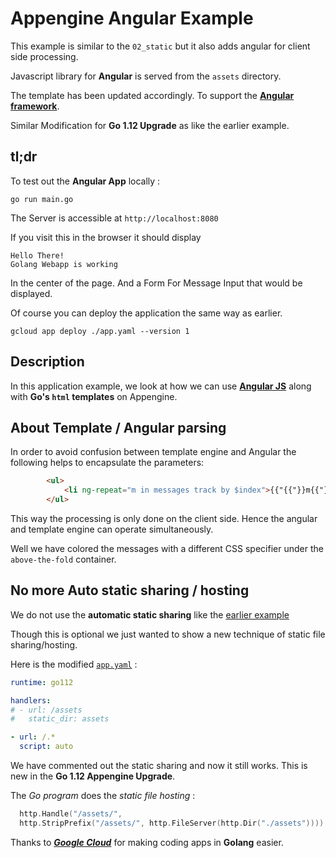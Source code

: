 # Appengine Angular Example

This example is similar to the `02_static` but it also adds angular for
client side processing.

Javascript library for **Angular** is served from the `assets` directory.

The template has been updated accordingly.
To support the **[Angular framework](https://angular.io/)**.

Similar Modification for **Go 1.12 Upgrade** as like the earlier example.

## tl;dr

To test out the **Angular App** locally :

```shell
go run main.go
```

The Server is accessible at `http://localhost:8080`

If you visit this in the browser it should display

```shell
Hello There!
Golang Webapp is working
```

In the center of the page.
And a Form For Message Input that would be displayed.

Of course you can deploy the application the same way as earlier.

```shell
gcloud app deploy ./app.yaml --version 1
```

## Description

In this application example, we look at how we can use
**[Angular JS](https://angular.io/)** along with
**Go's `html` templates** on Appengine.

## About Template / Angular parsing

In order to avoid confusion between template engine and Angular the
following helps to encapsulate the parameters:

```html
        <ul>
            <li ng-repeat="m in messages track by $index">{{"{{"}}m{{"}}"}}</li>
        </ul>
```

This way the processing is only done on the client side.
Hence the angular and template engine can operate simultaneously.

Well we have colored the messages with a different CSS specifier under
the `above-the-fold` container.

## No more Auto static sharing / hosting

We do not use the **automatic static sharing** like the
[earlier example](../02_static/README.md)

Though this is optional we just wanted to show a new technique
of static file sharing/hosting.

Here is the modified [`app.yaml`](app.yaml) :

```yaml
runtime: go112

handlers:
# - url: /assets
#   static_dir: assets

- url: /.*
  script: auto
```

We have commented out the static sharing and now it still works.
This is new in the **Go 1.12 Appengine Upgrade**.

The *Go program* does the *static file hosting* :

```go
  http.Handle("/assets/",
  http.StripPrefix("/assets/", http.FileServer(http.Dir("./assets"))))
```

Thanks to ***[Google Cloud](https://cloud.google.com)*** for
making coding apps in **Golang** easier.
